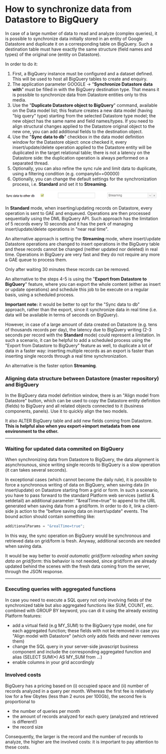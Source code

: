 # How to synchronize data from Datastore to BigQuery

In case of a large number of data to read and analyze (complex queries), it is possible to synchronize data initially stored in an entity of Google Datastore and duplicate it on a corresponding table on BigQuery. Such a destination table must have exactly the same structure (field names and types) of the original one (entity on Datastore).

In order to do it:

1. First, a BigQuery instance must be configured and a dataset defined. This will be used to host all BigQuery tables to create and enquiry.
2. The application parameter GOOGLE -> "**Synchronize Datastore data with**" must be filled in with the BigQuery destination type. That means it is possible to synchronize data from Datastore entities only to this media.
3. Use the "**Duplicate Datastore object to BigQuery**" command, available on the Data model list; this feature creates a new data model (having "big query" type) starting from the selected Datastore type model; the new object has the same name and field names/types. If you need to align structural changes applied to the Datastore original object to the new one, you can add additional fields to the destination object.
4. Use the "**Sync data to db**" checkbox in the data model definition window for the Datastore object: once checked it, every insert/update/delete operation applied to the Datastore entity will be duplicated in the target relational table; there is not a latency on the Datastore side: the duplication operation is always performed on a separated thread.
5. Optionally, you can also refine the sync rule and limit data to duplicate, using a filtering condition (e.g. companyId==00000)
6. Optionally, you can change the default settings for the synchronization process, i.e. **Standard** and set it to **Streaming**.

![](<.gitbook/assets/image (11).png>)

In **Standard** mode, when inserting/updating records on Datastore, every operation is sent to GAE and enqueued. Operations are then processed sequentially using the DML BigQuery API. Such approach has the limitation of 5 records every 10 seconds and it has the perk of managing insert/update/delete operations in "near real time".

An alternative approach is setting the **Streaming** mode, where insert/update Datastore operations are changed to insert operations in the BigQuery table and these records cannot be changed (neither updated nor deleted) in real time. Operations in BigQuery are very fast and they do not require any more a GAE queue to process them.

Only after waiting 30 minutes these records can be removed.



An alternative to the steps 4-5 is using the "**Export from Datastore to BigQuery**" feature, where you can export the whole content (either as insert or update operations) and schedule this job to be execute on a regular basis, using a scheduled process.

**Important note:** it would be better to opt for the "Sync data to db" approach, rather than the export, since it synchronize data in real time (i.e. data will be available in terms of seconds on BigQuery).

However, in case of a large amount of data created on Datastore (e.g. tens of thousands records per day), the latency due to BigQuery writing (2-3 seconds per record with the **Standard** mode) could represent a limitation. In such a scenario, it can be helpful to add a scheduled process using the "Export from Datastore to BigQuery" feature as well, to duplicate a lot of data in a faster way: inserting multiple records as an export is faster than inserting single records through a real time synchronization.

An alternative is the faster option **Streaming**.

### **Aligning data structure between Datastore (master repository) and BigQuery**

In the BigQuery data model definition window, there is an "Align model from Datastore" button, which can be used to copy the Datastore entity definition (fields) to BigQuery and all related objects connected to it (business components, panels). Use it to quickly align the two models.

It also ALTER BigQuery table and add new fields coming from Datastore. **This is helpful also when you export->import metadata from one environment to the other.**

****

### **Waiting for updated data commited on BigQuery**

When synchronizing data from Datastore to BigQuery, the data alignment is asynchrounous, since writing single records to BigQuery is a slow operation (it can takes several seconds).

In exceptional cases (which cannot become the daily rule), it is possible to force a synchronous writing of data on BigQuery, when saving data (in insert/update) on Datastore starting from a grid or form. In such a scenario, you have to pass forward to the standard Platform web services (setlist & setdetail) an additional parameter: "\&realTime=true" to append to the URL generated when saving data from a grid/form. In order to do it, link a client-side js action to the "before saving data on insert/update" events. The bound action should contain something like:

```javascript
additionalParams = "&realTime=true";
```

In this way, the sync operation on BigQuery would be synchronous and retrieved data on grid/form is fresh. Anyway, additional seconds are needed when saving data.

It would be way better to _avoid automatic grid/form reloading when saving data on grid/form_: this behavior is not needed, since grid/form are already updated behind the scenes with the fresh data coming from the server, through the JSON response.

****

### **Executing queries with aggregated functions**

In case you need to execute a SQL query not only involving fields of the synchronized table but also aggregated functions like SUM, COUNT, etc. combined with GROUP BY keyword, you can di it using the already existing Platform features:

* add a virtual field (e.g MY\_SUM) to the BigQuery type model, one for each aggregated function; these fields with not be removed in case you "Align model with Datastore" (which only adds fields and never removes them)
* change the SQL query in your server-side javascript business component and include the corresponding aggregated function and alias (SELECT SUM(\*) AS MY\_SUM from ...)
* enable columns in your grid accordingly

### **Involved costs**

BigQuery has a pricing based on (i) occupied space and (ii) number of records analyzed in a query per month. Whereas the first fee is relatively low for a few Gbytes (less than 2 euros per 100Gb), the second fee is proportional to

* the number of queries per month
* the amount of records analyzed for each query (analyzed and retrieved is different!)
* the record size

Consequently, the larger is the record and the number of records to analyze, the higher are the involved costs: it is important to pay attention to these costs.

